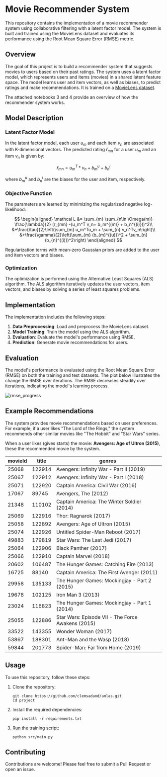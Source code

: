 # Movie Recommender System

This repository contains the implementation of a movie recommender system using collaborative filtering with a latent factor model. The system is built and trained using the MovieLens dataset and evaluates its performance using the Root Mean Square Error (RMSE) metric.

## Overview

The goal of this project is to build a recommender system that suggests movies to users based on their past ratings. The system uses a latent factor model, which represents users and items (movies) in a shared latent feature space. The model learns user and item vectors, as well as biases, to predict ratings and make recommendations. It is trained on a [MovieLens dataset](https://files.grouplens.org/datasets/movielens/ml-25m.zip).

The attached notebooks 3 and 4 provide an overview of how the recommender system works. 

## Model Description

### Latent Factor Model

In the latent factor model, each user $u_m$ and each item $v_{n}$ are associated with K-dimensional vectors. The predicted rating $\hat r_{mn}$ for a user $u_m$ and an item $v_n$ is given by:

$$
\hat r_{mn} = u_m^T * v_n + b^u_m + b^i_n
$$


where $b^u_m$ and $b^i_n$ are the biases for the user and item, respectively.

### Objective Function

The parameters are learned by minimizing the regularized negative log-likelihood:

$$
\begin{aligned}
\mathcal L &= \sum_{m} \sum_{n\in \Omega(m)} \frac{\lambda}{2} (r_{mn} -(u_m^T v_n+ b_m^{(m)} + b_n^{(i)}))^2\\
&+\frac{\tau}{2}\left(\sum_{m} u_m^Tu_m + \sum_{n} v_n^Tv_n\right)\\
&+\frac{\gamma}{2}\left(\sum_{m} (b_{m}^{(u)})^2 + \sum_{n} (b_{n}^{(i)})^2\right)
\end{aligned}
$$


Regularization terms with mean-zero Gaussian priors are added to the user and item vectors and biases.

### Optimization

The optimization is performed using the Alternative Least Squares (ALS) algorithm. The ALS algorithm iteratively updates the user vectors, item vectors, and biases by solving a series of least squares problems.

## Implementation

The implementation includes the following steps:

1. **Data Preprocessing**: Load and preprocess the MovieLens dataset.
2. **Model Training**: Train the model using the ALS algorithm.
3. **Evaluation**: Evaluate the model's performance using RMSE.
4. **Prediction**: Generate movie recommendations for users.

## Evaluation

The model's performance is evaluated using the Root Mean Square Error (RMSE) on both the training and test datasets. The plot below illustrates the change the RMSE over iterations. The RMSE decreases steadily over iterations, indicating the model's learning process. 

![rmse_progress](https://github.com/clemsadand/amlas/assets/132694770/c055457f-92dd-4283-8cb0-9c24c4bcd2ce)

## Example Recommendations

The system provides movie recommendations based on user preferences. For example, if a user likes "The Lord of the Rings," the system recommends other similar movies like "The Hobbit" and "Star Wars" series.

When a user likes (gives starts) the movie: **Avengers: Age of Ultron (2015)**, these the recommended movie by the system.

| movieId | title                                              | genres                                       |
|---------|----------------------------------------------------|----------------------------------------------|
| 25068   | 122914 | Avengers: Infinity War - Part II (2019)              | Action|Adventure|Sci-Fi                      |
| 25067   | 122912 | Avengers: Infinity War - Part I (2018)               | Action|Adventure|Sci-Fi                      |
| 25071   | 122920 | Captain America: Civil War (2016)                   | Action|Sci-Fi|Thriller                       |
| 17067   | 89745  | Avengers, The (2012)                                | Action|Adventure|Sci-Fi|IMAX                 |
| 21348   | 110102 | Captain America: The Winter Soldier (2014)          | Action|Adventure|Sci-Fi|IMAX                 |
| 25069   | 122916 | Thor: Ragnarok (2017)                               | Action|Adventure|Sci-Fi                      |
| 25058   | 122892 | Avengers: Age of Ultron (2015)                      | Action|Adventure|Sci-Fi                      |
| 25074   | 122926 | Untitled Spider-Man Reboot (2017)                   | Action|Adventure|Fantasy                     |
| 49883   | 179819 | Star Wars: The Last Jedi (2017)                     | Action|Adventure|Fantasy|Sci-Fi              |
| 25064   | 122906 | Black Panther (2017)                                | Action|Adventure|Sci-Fi                      |
| 25066   | 122910 | Captain Marvel (2018)                               | Action|Adventure|Sci-Fi                      |
| 20602   | 106487 | The Hunger Games: Catching Fire (2013)              | Action|Adventure|Sci-Fi|IMAX                 |
| 16725   | 88140  | Captain America: The First Avenger (2011)           | Action|Adventure|Sci-Fi|Thriller|War         |
| 29958   | 135133 | The Hunger Games: Mockingjay - Part 2 (2015)        | Adventure|Sci-Fi                            |
| 19678   | 102125 | Iron Man 3 (2013)                                   | Action|Sci-Fi|Thriller|IMAX                  |
| 23024   | 116823 | The Hunger Games: Mockingjay - Part 1 (2014)        | Adventure|Sci-Fi|Thriller                   |
| 25055   | 122886 | Star Wars: Episode VII - The Force Awakens (2015)   | Action|Adventure|Fantasy|Sci-Fi|IMAX         |
| 33522   | 143355 | Wonder Woman (2017)                                 | Action|Adventure|Fantasy                     |
| 53867   | 188301 | Ant-Man and the Wasp (2018)                         | Action|Adventure|Comedy|Fantasy|Sci-Fi       |
| 59844   | 201773 | Spider-Man: Far from Home (2019)                    | Action|Adventure|Sci-Fi                      |


## Usage

To use this repository, follow these steps:

1. Clone the repository:
    ```
    git clone https://github.com/clemsadand/amlas.git
    cd project
    ```

2. Install the required dependencies:
    ```
    pip install -r requirements.txt
    ```

3. Run the training script:
    ```
    python src/main.py
    ```

<!---4. Generate recommendations for a new user:
    ```
    python recommend.py --user_id <USER_ID>
    ```
--->

## Contributing

Contributions are welcome! Please feel free to submit a Pull Request or open an issue.

<!---## License

This project is licensed under the MIT License.
--->

